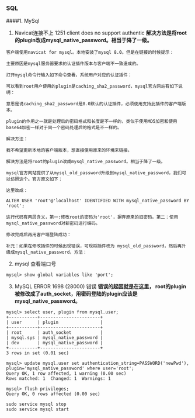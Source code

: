 ### SQL

####1. MySql
1. Navicat连接不上 1251 client does no support authentic  **解决方法是将root的plugin改成mysql_native_password。相当于降了一级。**
```
客户端使用navicat for mysql。本地安装了mysql 8.0。但是在链接的时候提示：

主要原因是mysql服务器要求的认证插件版本与客户端不一致造成的。

打开mysql命令行输入如下命令查看，系统用户对应的认证插件：

可以看到root用户使用的plugin是caching_sha2_password，mysql官方网站有如下说明：

意思是说caching_sha2_password是8.0默认的认证插件，必须使用支持此插件的客户端版本。

plugin的作用之一就是处理后的密码格式和长度是不一样的，类似于使用MD5加密和使用base64加密一样对于同一个密码处理后的格式是不一样的。

解决方法：

我不希望更新本地的客户端版本，想直接使用原来的环境来链接。

解决方法是将root的plugin改成mysql_native_password。相当于降了一级。

mysql官方网站提供了从mysql_old_password升级到mysql_native_password，我们可以仿照这个。官方原文如下：

这里改成：

ALTER USER 'root'@'localhost' IDENTIFIED WITH mysql_native_password BY 'root';

这行代码有两层含义，第一:修改root的密码为'root'，摒弃原来的旧密码。第二：使用mysql_native_password对新密码进行编码。

修改完成后再用客户端登陆成功：

补充：如果在修改插件的时候出现错误，可现将插件改为 mysql_old_password，然后再升级成mysql_native_password，方法：
```

2. mysql 查看端口号
```
mysql> show global variables like 'port';
```

3. MySQL ERROR 1698 (28000) 错误  **错误的起因就是在这里， root的plugin被修改成了auth_socket，用密码登陆的plugin应该是mysql_native_password。**
```
mysql> select user, plugin from mysql.user;
+-----------+-----------------------+
| user      | plugin                |
+-----------+-----------------------+
| root      | auth_socket           |
| mysql.sys | mysql_native_password |
| dev       | mysql_native_password |
+-----------+-----------------------+
3 rows in set (0.01 sec)

mysql> update mysql.user set authentication_string=PASSWORD('newPwd'), plugin='mysql_native_password' where user='root';
Query OK, 1 row affected, 1 warning (0.00 sec)
Rows matched: 1  Changed: 1  Warnings: 1

mysql> flush privileges;
Query OK, 0 rows affected (0.00 sec)

sudo service mysql stop
sudo service mysql start
```